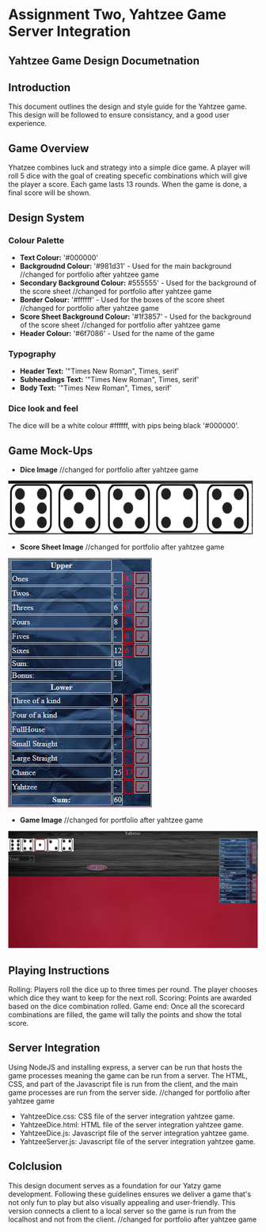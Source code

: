 # Assignment Two, Yahtzee Game Server Integration

## Yahtzee Game Design Documetnation

## Introduction 

This document outlines the design and style guide for the Yahtzee game. This design will be followed to ensure consistancy, and a good user experience. 

## Game Overview

Yhatzee combines luck and strategy into a simple dice game. A player will roll 5 dice with the goal of creating specefic combinations which will give the player a score. Each game lasts 13 rounds. When the game is done, a final score will be shown.

## Design System

### Colour Palette
  -   **Text Colour:** '#000000'
  -   **Backgroudnd Colour:** '#981d31' - Used for the main background //changed for portfolio after yahtzee game 
  -   **Secondary Background Colour:** #555555' - Used for the background of the score sheet //changed for portfolio after yahtzee game 
  -   **Border Colour:** '#ffffff' - Used for the boxes of the score sheet //changed for portfolio after yahtzee game 
  -   **Score Sheet Background Colour:** '#1f3857' - Used for the background of the score sheet //changed for portfolio after yahtzee game 
  -   **Header Colour:** '#6f7086' - Used for the name of the game

### Typography
- **Header Text:** '"Times New Roman", Times, serif'
- **Subheadings Text:** '"Times New Roman", Times, serif'
- **Body Text:** '"Times New Roman", Times, serif'

### Dice look and feel

The dice will be a white colour #ffffff, with pips being black '#000000'. 

## Game Mock-Ups
  -   **Dice Image** //changed for portfolio after yahtzee game 

    
  ![Dice Image](/DiceImage.png)

  -   **Score Sheet Image** //changed for portfolio after yahtzee game 

    
  ![Score Sheet Image](/ScoreSheet.png)


  -   **Game Image** //changed for portfolio after yahtzee game 

    
  ![Game Image](/GameImage.png)


## Playing Instructions
Rolling: Players roll the dice up to three times per round. The player chooses which dice they want to keep for the next roll. 
Scoring: Points are awarded based on the dice combination rolled. 
Game end: Once all the scorecard combinations are filled, the game will tally the points and show the total score. 

## Server Integration
Using NodeJS and installing express, a server can be run that hosts the game processes meaning the game can be run from a server. The HTML, CSS, and part of the Javascript file is run from the client, and the main game processes are run from the server side.  //changed for portfolio after yahtzee game 

- YahtzeeDice.css: CSS file of the server integration yahtzee game.
- YahtzeeDice.html: HTML file of the server integration yahtzee game.
- YahtzeeDice.js: Javascript file of the server integration yahtzee game.
- YahtzeeServer.js: Javascript file of the server integration yahtzee game.

## Colclusion
This design document serves as a foundation for our Yatzy game development. Following these guidelines ensures we deliver a game that's not only fun to play but also visually appealing and user-friendly. This version connects a client to a local server so the game is run from the localhost and not from the client. //changed for portfolio after yahtzee game 

